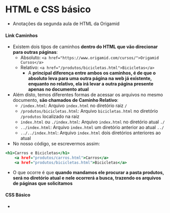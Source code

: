 # HTML e CSS básico

- Anotações da segunda aula de HTML da Origamid

#### Link Caminhos

- Existem dois tipos de caminhos __dentro do HTML que vão direcionar para outras páginas__:
  - Absoluto: `<a href="https://www.origamid.com/cursos/">Origamid Cursos</a>`
  - Relativo: `<a href="/produtos/bicicletas.html">Bicicletas</a>`
    - A __principal diferença entre ambos os caminhos, é de que o absoluto leva para uma outra página na web já existente, enquanto no relativo, ela irá levar a outra página presente apenas no documento atual__
- Além disto, temos diferentes formas de acessar os arquivos no mesmo documento, __são chamados de Caminho Relativo__:
  - `/index.html`: Arquivo `index.html` no diretório raiz `/`
  - `/produtos/bicicletas.html`: Arquivo `bicicletas.html` no diretório `/produtos` localizado na raiz
  - `index.html` ou `./index.html`: Arquivo `index.html` no diretório atual `./`
  - `../index.html`: Arquivo `index.html` um diretório anterior ao atual `../`
  - `../../index.html`: Arquivo `index.html` dois diretórios anteriores ao atual
- No nosso código, se escrevermos assim:

```htm
<h1>Carros e Bicicletas</h1>
    <a href="produtos/carros.html">Carros</a>
    <a href="produtos/bicicletas.html">Bicicletas</a>
```

- O que ocorre é que __quando mandamos ele procurar a pasta produtos, será no diretório atual e nele ocorrerá a busca, trazendo os arquivos de páginas que solicitamos__

#### CSS Básico

- 